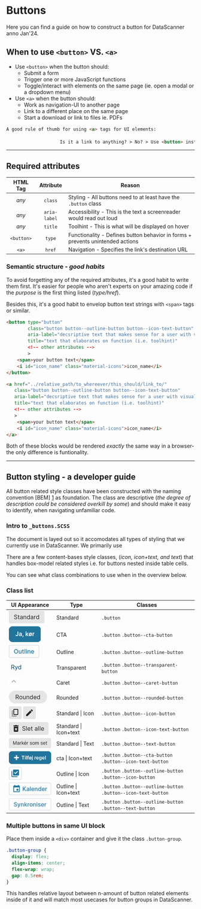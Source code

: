 # Buttons

Here you can find a guide on how to construct a button for DataScanner anno Jan'24.

## When to use `<button>` VS. `<a>`

- Use `<button>` when the button should:
    - Submit a form
    - Trigger one or more JavaScript functions
    - Toggle/interact with elements on the same page (ie. open a modal or a dropdown menu)
- Use `<a>` when the button should:
    - Work as navigation-UI to another page
    - Link to a different place on the same page
    - Start a download or link to files ie. PDFs

``` html
A good rule of thumb for using <a> tags for UI elements: 

                    Is it a link to anything? > No? > Use <button> instead.
```

***

## Required attributes

| HTML Tag      | Attribute     | Reason                                                                            |
| :-----------: | :-----------: | --------------------------------------------------------------------------------- |
| *any*         | `class`       | Styling - All buttons need to at least have the `.button` class                   |
| *any*         | `aria-label`  | Accessibility - This is the text a screenreader would read out loud               |
| *any*         | `title`       | Toolhint - This is what will be displayed on hover                                |
| `<button>`    | `type`        | Functionality - Defines button behavior in forms + prevents unintended actions    |
| `<a>`         | `href`        | Navigation - Specifies the link's destination URL                                 |


### Semantic structure - *good habits*

To avoid forgetting any of the required attributes, it's a good habit to write them first. 
It's easier for people who aren't experts on your amazing code if the *purpose* is the first thing listed (*type/href*).

Besides this, it's a good habit to envelop button text strings with `<span>` tags or similar. 

``` html
<button type="button"
        class="button button--outline-button button--icon-text-button"
        aria-label="decsriptive text that makes sense for a user with visual impairment"
        title="text that elaborates on function (i.e. toolhint)"
        <!-- other attributes -->
        >
    <span>your button text</span>
    <i id="icon_name" class="material-icons">icon_name</i>
</button>
``` 

``` html
<a href="../relative_path/to_whereever/this_should/link_to/"
   class="button button--outline-button button--icon-text-button"
   aria-label="decsriptive text that makes sense for a user with visual impairment"
   title="text that elaborates on function (i.e. toolhint)"
   <!-- other attributes -->
   >
    <span>your button text</span>
    <i id="icon_name" class="material-icons">icon_name</i>
</a>
``` 

Both of these blocks would be rendered *exactly* the same way in a browser- the only difference is funtionality.

---


## Button styling - a developer guide

All button related style classes have been constructed with the naming convention [BEM] [1] as foundation. The class are descriptive (*the degree of description could be considered overkill by some*) and should make it easy to identify, when navigating unfamiliar code. 

### Intro to `_buttons.SCSS`

The document is layed out so it accomodates all types of styling that we currently use in DataScanner. We primarily use

There are a few content-bases style classes, (*icon, icon+text, and text*) that handles box-model related styles i.e. for buttons nested inside table cells.

You can see what class combinations to use when in the overview below. 

### Class list

| UI Appearance                                                                                                         | Type                          | Classes                                                           |
| --------------------------------------------------------------------------------------------------------------------- | ----------------------------- | ----------------------------------------------------------------- |
| ![standard button example](./images/standard_button.png)                                                              | Standard                      | `.button`                                                         |
| ![cta button example](./images/cta_button.png)                                                                        | CTA                           | `.button` `.button--cta-button`                                   |
| ![outlined button example](./images/outline_button.png)                                                               | Outline                       | `.button` `.button--outline-button`                               |
| ![transparent button example](./images/transparent_button.png)                                                        | Transparent                   | `.button` `.button--transparent-button`                           |
| ![caret button example](./images/caret_button.png)                                                                    | Caret                         | `.button` `.button--caret-button`                                 |
| ![rounded button example](./images/rounded_button.png)                                                                | Rounded                       | `.button` `.button--rounded-button`                               |
| ![standard icon button example](./images/icon_button1.png) ![standard icon button example](./images/icon_button2.png) | Standard &#124; Icon          | `.button` `.button--icon-button`                                  |
| ![standard icon and text button example](./images/icon_text_button.png)                                               | Standard &#124; Icon+text     | `.button` `.button--icon-text-button`                             |
| ![standard text button example](./images/text_button.png)                                                             | Standard &#124; Text          | `.button` `.button--text-button`                                  |
| ![cta icon and text example](./images/cta_icon_text_button.png)                                                       | cta &#124; Icon+text          | `.button` `.button--cta-button` `.button--icon-text-button`       |
| ![outline icon button example](./images/outline_icon_button.png)                                                      | Outline &#124; Icon           | `.button` `.button--outline-button` `.button--icon-button`        |
| ![outline icon and text example](./images/outline_icon_text_button.png)                                               | Outline &#124; Icon+text      | `.button` `.button--outline-button` `.button--icon-text-button`   |
| ![outline text button example](./images/outline_text_button.png)                                                      | Outline &#124; Text           | `.button` `.button--outline-button` `.button--text-button`        |

### Multiple buttons in same UI block

Place them inside a `<div>` container and give it the class `.button-group`.

``` SCSS
.button-group {
  display: flex;
  align-items: center;
  flex-wrap: wrap;
  gap: 0.5rem;
}
```

This handles relative layout between n-amount of button related elements inside of it and will match most usecases for button groups in DataScanner.

<!-- LINKS -->
[1]: https://css-tricks.com/using-sass-control-scope-bem-naming/ "A guide to using BEM with SCSS"